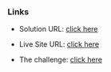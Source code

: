 ### Links

- Solution URL: [click here](https://github.com/weldu0/Frontend-Mentor-Challenges-Collection/tree/main/social-links-profile)

- Live Site URL: [click here](https://weldu0.github.io/Frontend-Mentor-Challenges-Collection/social-links-profile)

- The challenge: [click here](https://www.frontendmentor.io/challenges/social-links-profile-UG32l9m6dQ)
